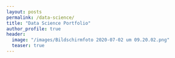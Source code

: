 ```yaml
---
layout: posts
permalink: /data-science/
title: "Data Science Portfolio"
author_profile: true
header:
  image: "/images/Bildschirmfoto 2020-07-02 um 09.20.02.png"
  teaser: true
---
```



